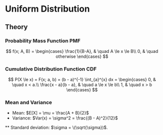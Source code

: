 # Uniform Distribution

## Theory

### Probability Mass Function PMF

$$
f(x; A, B) =
    \begin{cases}
      \frac{1}{B-A}, & \quad A \le x \le B\\
      0, & \quad otherwise
    \end{cases}
$$

### Cumulative Distribution Function CDF

$$
P(X \le x) = F(x; a, b) = (b - a)^{-1} \int_{a}^{x} dx =
    \begin{cases}
      0, & \quad x < a.\\
      \frac{x - a}{b - a}, & \quad a \le x \le b\\
      1, & \quad x > b
    \end{cases}
$$

### Mean and Variance

- Mean: $E[X] = \mu = \frac{A + B}{2}$
- Variance: $Var(x) = \sigma^2 = \frac{(B - A)^2}{12}$

\*\* Standard deviation: $\sigma = \(\sqrt{\sigma})$.
